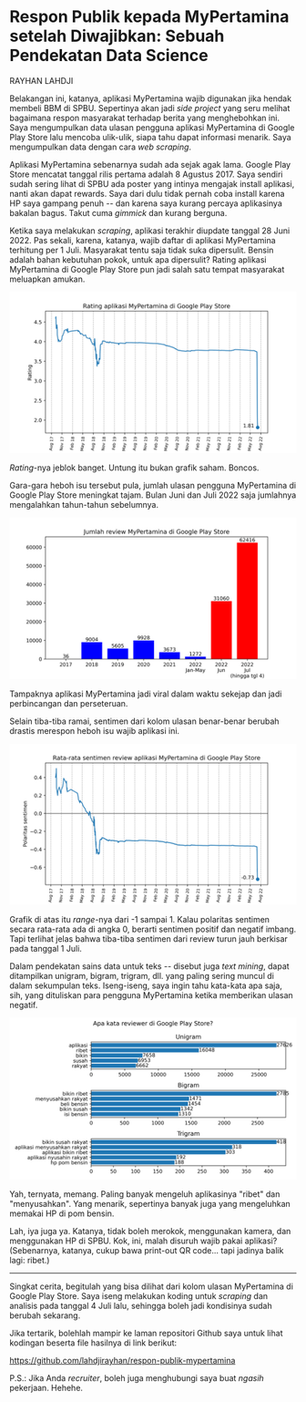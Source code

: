 Respon Publik kepada MyPertamina setelah Diwajibkan: Sebuah Pendekatan Data Science
=======

RAYHAN LAHDJI

Belakangan ini, katanya, aplikasi MyPertamina wajib digunakan jika hendak membeli BBM di SPBU. Sepertinya akan jadi *side project* yang seru melihat bagaimana respon masyarakat terhadap berita yang menghebohkan ini. Saya mengumpulkan data ulasan pengguna aplikasi MyPertamina di Google Play Store lalu mencoba ulik-ulik, siapa tahu dapat informasi menarik. Saya mengumpulkan data dengan cara *web scraping*.

Aplikasi MyPertamina sebenarnya sudah ada sejak agak lama. Google Play Store mencatat tanggal rilis pertama adalah 8 Agustus 2017. Saya sendiri sudah sering lihat di SPBU ada poster yang intinya mengajak install aplikasi, nanti akan dapat rewards. Saya dari dulu tidak pernah coba install karena HP saya gampang penuh -- dan karena saya kurang percaya aplikasinya bakalan bagus. Takut cuma *gimmick* dan kurang berguna.

Ketika saya melakukan *scraping*, aplikasi terakhir diupdate tanggal 28 Juni 2022. Pas sekali, karena, katanya, wajib daftar di aplikasi MyPertamina terhitung per 1 Juli. Masyarakat tentu saja tidak suka dipersulit. Bensin adalah bahan kebutuhan pokok, untuk apa dipersulit? Rating aplikasi MyPertamina di Google Play Store pun jadi salah satu tempat masyarakat meluapkan amukan.

![Rating MyPertamina di Google Play Store berdasarkan waktu](google-play/rating-over-time.png)

*Rating*-nya jeblok banget. Untung itu bukan grafik saham. Boncos.

Gara-gara heboh isu tersebut pula, jumlah ulasan pengguna MyPertamina di Google Play Store meningkat tajam. Bulan Juni dan Juli 2022 saja jumlahnya mengalahkan tahun-tahun sebelumnya. 

![Jumlah review MyPertamina di Google Play Store berdasarkan waktu](google-play/review-count-over-time.png)

Tampaknya aplikasi MyPertamina jadi viral dalam waktu sekejap dan jadi perbincangan dan perseteruan.

Selain tiba-tiba ramai, sentimen dari kolom ulasan benar-benar berubah drastis merespon heboh isu wajib aplikasi ini.

![Gambar polaritas sentimen ulasan MyPertamina](google-play/polarity-over-time.png)

Grafik di atas itu *range*-nya dari -1 sampai 1. Kalau polaritas sentimen secara rata-rata ada di angka 0, berarti sentimen positif dan negatif imbang. Tapi terlihat jelas bahwa tiba-tiba sentimen dari review turun jauh berkisar pada tanggal 1 Juli.

Dalam pendekatan sains data untuk teks -- disebut juga *text mining*, dapat ditampilkan unigram, bigram, trigram, dll. yang paling sering muncul di dalam sekumpulan teks. Iseng-iseng, saya ingin tahu kata-kata apa saja, sih, yang dituliskan para pengguna MyPertamina ketika memberikan ulasan negatif.

![Unigram, bigram, dan trigram yang paling banyak muncul](google-play/most-common-words.png)

Yah, ternyata, memang. Paling banyak mengeluh aplikasinya "ribet" dan "menyusahkan". Yang menarik, sepertinya banyak juga yang mengeluhkan memakai HP di pom bensin.

Lah, iya juga ya. Katanya, tidak boleh merokok, menggunakan kamera, dan menggunakan HP di SPBU. Kok, ini, malah disuruh wajib pakai aplikasi? (Sebenarnya, katanya, cukup bawa print-out QR code... tapi jadinya balik lagi: ribet.)

---

Singkat cerita, begitulah yang bisa dilihat dari kolom ulasan MyPertamina di Google Play Store. Saya iseng melakukan koding untuk *scraping* dan analisis pada tanggal 4 Juli lalu, sehingga boleh jadi kondisinya sudah berubah sekarang.

Jika tertarik, bolehlah mampir ke laman repositori Github saya untuk lihat kodingan beserta file hasilnya di link berikut:

https://github.com/lahdjirayhan/respon-publik-mypertamina

P.S.: Jika Anda *recruiter*, boleh juga menghubungi saya buat *ngasih* pekerjaan. Hehehe.